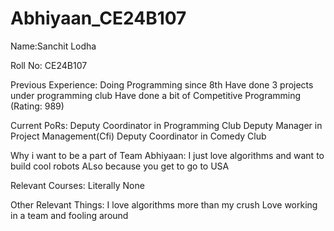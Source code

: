 # Abhiyaan_CE24B107

Name:Sanchit Lodha

Roll No: CE24B107

Previous Experience:
    Doing Programming since 8th
    Have done 3 projects under programming club
    Have done a bit of Competitive Programming (Rating: 989)

Current PoRs:
    Deputy Coordinator in  Programming Club
    Deputy Manager in Project Management(Cfi)
    Deputy Coordinator in Comedy Club

Why i want to be a part of Team Abhiyaan:
    I just love algorithms and want to build cool robots
    ALso because you get to go to USA 

Relevant Courses:
  Literally None

Other Relevant Things:
    I love algorithms more than my crush
    Love working in a team and fooling around
    
  
